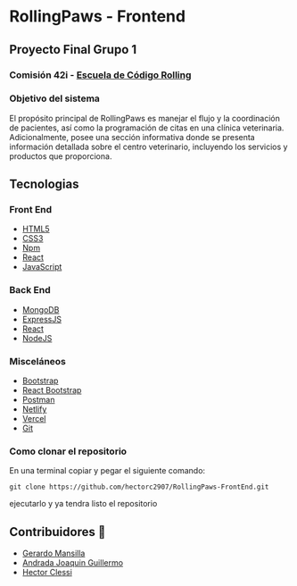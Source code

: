 # RollingPaws - Frontend 

## Proyecto Final Grupo 1

### Comisión 42i - [Escuela de Código Rolling](https://rollingcodeschool.com/)

### Objetivo del sistema

El propósito principal de RollingPaws es manejar el flujo y la coordinación de pacientes, así como la programación de citas en una clínica veterinaria. Adicionalmente, posee una sección informativa donde se presenta información detallada sobre el centro veterinario, incluyendo los servicios y productos que proporciona.

## Tecnologias
### Front End
- [HTML5](https://www.w3.org/html/)
- [CSS3](https://www.w3schools.com/css/)
- [Npm](https://upload.wikimedia.org/wikipedia/commons/thumb/d/db/Npm-logo.svg/540px-Npm-logo.svg.png?20140904162625)
- [React](https://react.dev/)
- [JavaScript](https://www.javascript.com/)

### Back End
- [MongoDB](https://www.mongodb.com/)
- [ExpressJS](https://expressjs.com/)
- [React](https://react.dev/)
- [NodeJS](https://nodejs.org/)

### Misceláneos
- [Bootstrap](https://react-bootstrap.github.io/)
- [React Bootstrap](https://react-bootstrap.github.io/)
- [Postman](https://www.postman.com/postman/)
- [Netlify](https://www.netlify.com/)
- [Vercel](https://vercel.com/)
- [Git](https://git-scm.com/)

### Como clonar el repositorio

En una terminal copiar y pegar el siguiente comando: 

```
git clone https://github.com/hectorc2907/RollingPaws-FrontEnd.git
```
ejecutarlo y ya tendra listo el repositorio

## Contribuidores 👥

* [Gerardo Mansilla](https://github.com/pequege)
* [Andrada Joaquin Guillermo](https://github.com/GuillermoA231)
* [Hector Clessi](https://github.com/hectorc2907)
